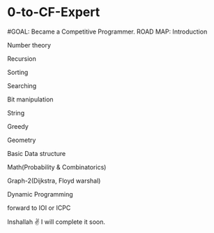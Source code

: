 # 0-to-CF-Expert
#GOAL: Became a Competitive Programmer.
ROAD MAP:
Introduction

Number theory

 Recursion

Sorting

Searching

Bit manipulation

String

Greedy

Geometry

Basic Data structure

Math(Probability & Combinatorics)

Graph-2(Dijkstra, Floyd warshal)

Dynamic Programming

forward to IOI or ICPC

Inshallah ✌️ I will complete it soon.
